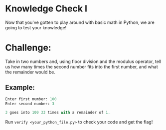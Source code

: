 # Knowledge Check I

Now that you've gotten to play around with basic math in Python, we are going to test your knowledge!

# Challenge:

Take in two numbers and, using floor division and the modulus operator, tell us how many times the second number fits into the first number, and what the remainder would be.

## Example:

```python
Enter first number: 100
Enter second number: 3

3 goes into 100 33 times with a remainder of 1.
```

Run `verify <your_python_file.py>` to check your code and get the flag!
